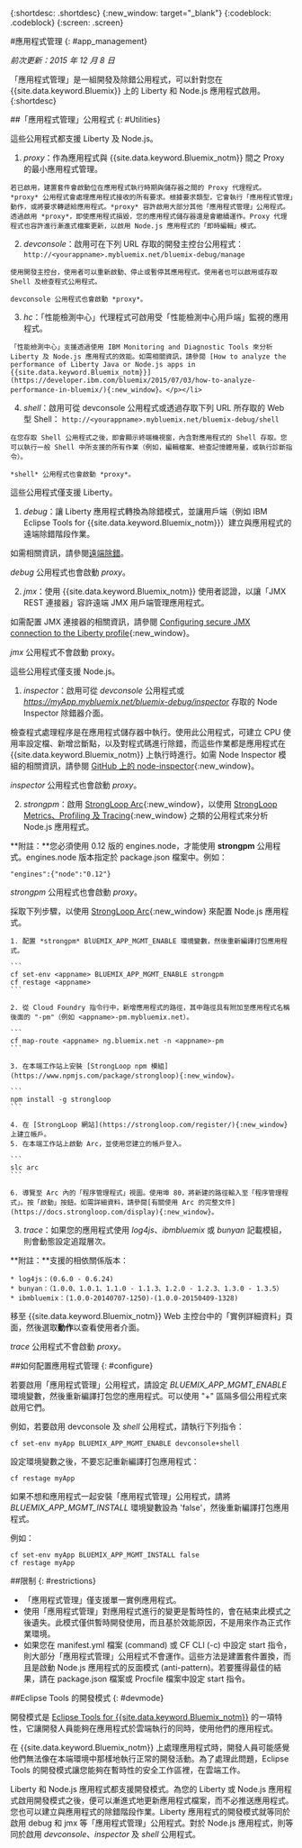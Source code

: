 {:shortdesc: .shortdesc}
{:new_window: target="_blank"}
{:codeblock: .codeblock}
{:screen: .screen}

#應用程式管理
{: #app_management}

*前次更新：2015 年 12 月 8 日*

「應用程式管理」是一組開發及除錯公用程式，可以針對您在 {{site.data.keyword.Bluemix}}
上的 Liberty 和 Node.js 應用程式啟用。{:shortdesc}

##「應用程式管理」公用程式
{: #Utilities}

這些公用程式都支援 Liberty 及 Node.js。

  1. *proxy*：作為應用程式與 {{site.data.keyword.Bluemix_notm}} 間之 Proxy 的最小應用程式管理。

    若已啟用，建置套件會啟動位在應用程式執行時期與儲存器之間的 Proxy 代理程式。*proxy* 公用程式會處理應用程式接收的所有要求。根據要求類型，它會執行「應用程式管理」動作，或將要求轉遞給應用程式。*proxy* 容許啟用大部分其他「應用程式管理」公用程式。透過啟用 *proxy*，即使應用程式損毀，您的應用程式儲存器還是會繼續運作。Proxy 代理程式也容許進行漸進式檔案更新，以啟用 Node.js 應用程式的「即時編輯」模式。
	
  2. *devconsole*：啟用可在下列 URL 存取的開發主控台公用程式：
    ```
    http://<yourappname>.mybluemix.net/bluemix-debug/manage
    ```
	
    使用開發主控台，使用者可以重新啟動、停止或暫停其應用程式。使用者也可以啟用或存取 Shell 及檢查程式公用程式。

    devconsole 公用程式也會啟動 *proxy*。
	
  3. *hc*：「性能檢測中心」代理程式可啟用受「性能檢測中心用戶端」監視的應用程式。

    「性能檢測中心」支援透過使用 IBM Monitoring and Diagnostic Tools 來分析 Liberty 及 Node.js 應用程式的效能。如需相關資訊，請參閱 [How to analyze the performance of Liberty Java or Node.js apps in {{site.data.keyword.Bluemix_notm}}](https://developer.ibm.com/bluemix/2015/07/03/how-to-analyze-performance-in-bluemix/){:new_window}。</p></li>
	
  4. *shell*：啟用可從 devconsole 公用程式或透過存取下列 URL 所存取的 Web 型 Shell：
    ```
    http://<yourappname>.mybluemix.net/bluemix-debug/shell
    ```
	
    在您存取 Shell 公用程式之後，即會顯示終端機視窗，內含對應用程式的 Shell 存取。您可以執行一般 Shell 中所支援的所有作業（例如，編輯檔案、檢查記憶體用量，或執行診斷指令）。
	
    *shell* 公用程式也會啟動 *proxy*。

這些公用程式僅支援 Liberty。

  1. *debug*：讓 Liberty 應用程式轉換為除錯模式，並讓用戶端（例如 IBM Eclipse Tools for {{site.data.keyword.Bluemix_notm}}）建立與應用程式的遠端除錯階段作業。
  
   如需相關資訊，請參閱[遠端除錯](../manageapps/eclipsetools/eclipsetools.html#remotedebug)。
   
   *debug* 公用程式也會啟動 *proxy*。
   
  2. *jmx*：使用 {{site.data.keyword.Bluemix_notm}} 使用者認證，以讓「JMX REST 連接器」容許遠端 JMX 用戶端管理應用程式。
  
  如需配置 JMX 連接器的相關資訊，請參閱 [Configuring secure JMX connection to the Liberty profile](https://www-01.ibm.com/support/knowledgecenter/was_beta_liberty/com.ibm.websphere.wlp.nd.multiplatform.doc/ae/twlp_admin_restconnector.html){:new_window}。
  
  *jmx* 公用程式不會啟動 proxy。

這些公用程式僅支援 Node.js。

  1. *inspector*：啟用可從 *devconsole* 公用程式或 *https://myApp.mybluemix.net/bluemix-debug/inspector* 存取的 Node Inspector 除錯器介面。
  
  檢查程式處理程序是在應用程式儲存器中執行。使用此公用程式，可建立 CPU 使用率設定檔、新增岔斷點，以及對程式碼進行除錯，而這些作業都是應用程式在 {{site.data.keyword.Bluemix_notm}} 上執行時進行。如需 Node Inspector 模組的相關資訊，請參閱 [GitHub 上的 node-inspector](https://github.com/node-inspector/node-inspector){:new_window}。
  
  *inspector* 公用程式也會啟動 *proxy*。
  
  2. *strongpm*：啟用 [StrongLoop Arc](https://strongloop.com/node-js/arc){:new_window}，以使用 [StrongLoop Metrics、Profiling 及 Tracing](https://strongloop.com/node-js/devops-tools/){:new_window} 之類的公用程式來分析 Node.js 應用程式。
  
  **附註：**您必須使用 0.12 版的 engines.node，才能使用 **strongpm** 公用程式。engines.node 版本指定於 package.json 檔案中。例如：
  
  ```
  "engines":{"node":"0.12"}
  ```
    
  *strongpm* 公用程式也會啟動 *proxy*。
  
  採取下列步驟，以使用 [StrongLoop Arc](https://strongloop.com/node-js/arc){:new_window} 來配置 Node.js 應用程式。

    1. 配置 *strongpm* BlUEMIX_APP_MGMT_ENABLE 環境變數，然後重新編譯打包應用程式。
    
	```
    cf set-env <appname> BLUEMIX_APP_MGMT_ENABLE strongpm
    cf restage <appname>
    ```
	
    2. 從 Cloud Foundry 指令行中，新增應用程式的路徑，其中路徑具有附加至應用程式名稱後面的 "-pm"（例如 <appname>-pm.mybluemix.net）。
    
	```
    cf map-route <appname> ng.bluemix.net -n <appname>-pm
    ```
	
    3. 在本端工作站上安裝 [StrongLoop npm 模組](https://www.npmjs.com/package/strongloop){:new_window}。
    
	```
    npm install -g strongloop
    ```
	
    4. 在 [StrongLoop 網站](https://strongloop.com/register/){:new_window}上建立帳戶。
    5. 在本端工作站上啟動 Arc，並使用您建立的帳戶登入。
    
	```
    slc arc
    ```
	
    6. 導覽至 Arc 內的「程序管理程式」視圖。使用埠 80，將新建的路徑輸入至「程序管理程式」。按「啟動」按鈕。如需詳細資料，請參閱[有關使用 Arc 的完整文件](https://docs.strongloop.com/display){:new_window}。
	
  3. *trace*：如果您的應用程式使用 *log4js*、*ibmbluemix* 或 *bunyan* 記載模組，則會動態設定追蹤層次。
  
  **附註：**支援的相依關係版本：

    * log4js：(0.6.0 - 0.6.24)
    * bunyan：（1.0.0、1.0.1、1.1.0 - 1.1.3、1.2.0 - 1.2.3、1.3.0 - 1.3.5）
    * ibmbluemix：(1.0.0-20140707-1250)-(1.0.0-20150409-1328)
  
  移至 {{site.data.keyword.Bluemix_notm}} Web 主控台中的「實例詳細資料」頁面，然後選取**動作**以查看使用者介面。

  *trace* 公用程式不會啟動 *proxy*。

##如何配置應用程式管理
{: #configure}

若要啟用「應用程式管理」公用程式，請設定 *BLUEMIX_APP_MGMT_ENABLE* 環境變數，然後重新編譯打包您的應用程式。可以使用 "+" 區隔多個公用程式來啟用它們。

例如，若要啟用 devconsole 及 *shell* 公用程式，請執行下列指令：

```
cf set-env myApp BLUEMIX_APP_MGMT_ENABLE devconsole+shell
```

設定環境變數之後，不要忘記重新編譯打包應用程式：

```
cf restage myApp
```

如果不想和應用程式一起安裝「應用程式管理」公用程式，請將 *BLUEMIX_APP_MGMT_INSTALL* 環境變數設為 'false'，然後重新編譯打包應用程式。

例如：

```
cf set-env myApp BLUEMIX_APP_MGMT_INSTALL false
cf restage myApp
```

##限制
{: #restrictions}

* 「應用程式管理」僅支援單一實例應用程式。
* 使用「應用程式管理」對應用程式進行的變更是暫時性的，會在結束此模式之後遺失。此模式僅供暫時開發使用，而且基於效能原因，不是用來作為正式作業環境。
* 如果您在 manifest.yml 檔案 (command) 或 CF CLI (-c) 中設定 start 指令，則大部分「應用程式管理」公用程式不會運作。這些方法是建置套件置換，而且是啟動 Node.js 應用程式的反面模式 (anti-pattern)。若要獲得最佳的結果，請在 package.json 檔案或 Procfile 檔案中設定 start 指令。

##Eclipse Tools 的開發模式
{: #devmode}

開發模式是 [Eclipse Tools for {{site.data.keyword.Bluemix_notm}}](../manageapps/eclipsetools/eclipsetools.html#eclipsetools) 的一項特性，它讓開發人員能夠在應用程式於雲端執行的同時，使用他們的應用程式。

在 {{site.data.keyword.Bluemix_notm}} 上處理應用程式時，開發人員可能感覺他們無法像在本端環境中那樣地執行正常的開發活動。為了處理此問題，Eclipse Tools
的開發模式讓您能夠在暫時性的安全工作區裡，在雲端工作。

Liberty 和 Node.js 應用程式都支援開發模式。為您的 Liberty 或 Node.js 應用程式啟用開發模式之後，便可以漸進式地更新應用程式檔案，而不必推送應用程式。您也可以建立與應用程式的除錯階段作業。Liberty
應用程式的開發模式就等同於啟用 debug 和 jmx 等「應用程式管理」公用程式。對於 Node.js 應用程式，則等同於啟用 *devconsole*、*inspector* 及 *shell* 公用程式。
